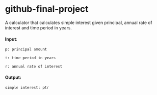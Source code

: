 
# github-final-project

A calculator that calculates simple interest given principal, annual rate of interest and time period in years.

#### Input: 

`p: principal amount`

`t: time period in years`

`r: annual rate of interest`

#### Output:

`simple interest: ptr`

